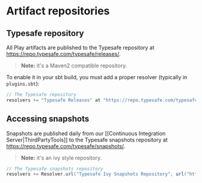<!--- Copyright (C) 2009-2016 Typesafe Inc. <http://www.typesafe.com> -->
# Artifact repositories

## Typesafe repository

All Play artifacts are published to the Typesafe repository at <https://repo.typesafe.com/typesafe/releases/>.

> **Note:** it's a Maven2 compatible repository.

To enable it in your sbt build, you must add a proper resolver (typically in `plugins.sbt`):

```scala
// The Typesafe repository
resolvers += "Typesafe Releases" at "https://repo.typesafe.com/typesafe/releases/"
```

## Accessing snapshots

Snapshots are published daily from our [[Continuous Integration Server|ThirdPartyTools]] to the Typesafe snapshots repository at <https://repo.typesafe.com/typesafe/snapshots/>.

> **Note:** it's an ivy style repository.

```scala
// The Typesafe snapshots repository
resolvers += Resolver.url("Typesafe Ivy Snapshots Repository", url("https://repo.typesafe.com/typesafe/ivy-snapshots"))(Resolver.ivyStylePatterns)
```

